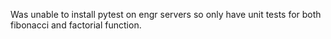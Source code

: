 Was unable to install pytest on engr servers so only have unit tests for both fibonacci and factorial function.
